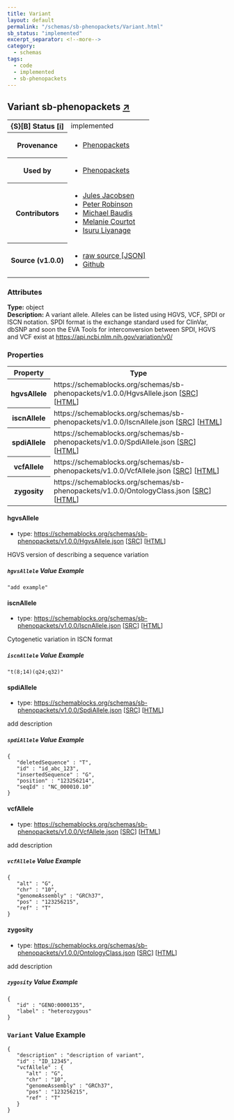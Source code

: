 ```yaml
---
title: Variant
layout: default
permalink: "/schemas/sb-phenopackets/Variant.html"
sb_status: "implemented"
excerpt_separator: <!--more-->
category:
  - schemas
tags:
  - code
  - implemented
  - sb-phenopackets
---
```



<div id="schema-header-title">
  <h2>Variant <span id="schema-header-title-project">sb-phenopackets <a href="https://github.com/ga4gh-schemablocks/sb-phenopackets" target="_BLANK">&nearr;</a></span> </h2>
</div>

<table id="schema-header-table">
  <tr>
    <th>{S}[B] Status <a href="https://schemablocks.org/about/sb-status-levels.html">[i]</a></th>
    <td><div id="schema-header-status">implemented</div></td>
  </tr>

  <tr>
    <th>Provenance</th>
    <td>
      <ul>
<li><a href="https://github.com/phenopackets/phenopacket-schema/blob/master/docs/variant.rst">Phenopackets</a></li>
      </ul>
    </td>
  </tr>
  <tr>
    <th>Used by</th>
    <td>
      <ul>
<li><a href="https://github.com/phenopackets/phenopacket-schema/blob/master/docs/variant.rst">Phenopackets</a></li>
      </ul>
    </td>
  </tr>

<!--more-->

  <tr>
    <th>Contributors</th>
    <td>
      <ul>
<li><a href="https://orcid.org/0000-0002-3265-15918">Jules Jacobsen</a></li>
<li><a href="https://orcid.org/0000-0002-0736-91998">Peter Robinson</a></li>
<li><a href="https://orcid.org/0000-0002-9903-4248">Michael Baudis</a></li>
<li><a href="https://orcid.org/0000-0002-9551-6370">Melanie Courtot</a></li>
<li><a href="https://orcid.org/0000-0002-4839-5158">Isuru Liyanage</a></li>
      </ul>
    </td>
  </tr>
  <tr>
    <th>Source (v1.0.0)</th>
    <td>
      <ul>
        <li><a href="current/Variant.json" target="_BLANK">raw source [JSON]</a></li>
        <li><a href="https://github.com/ga4gh-schemablocks/sb-phenopackets/blob/master/schemas/Variant.yaml" target="_BLANK">Github</a></li>
      </ul>
    </td>
  </tr>
</table>

<div id="schema-attributes-title">
  <h3>Attributes</h3>
</div>

  
__Type:__ object  
__Description:__ A variant allele. Alleles can be listed using HGVS, VCF, SPDI or ISCN notation.
SPDI format is the exchange standard used for ClinVar, dbSNP and soon the EVA
Tools for interconversion between SPDI, HGVS and VCF exist at https://api.ncbi.nlm.nih.gov/variation/v0/


### Properties

<table id="schema-properties-table">
  <tr>
    <th>Property</th>
    <th>Type</th>
  </tr>
  <tr>
    <th>hgvsAllele</th>
    <td>https://schemablocks.org/schemas/sb-phenopackets/v1.0.0/HgvsAllele.json [<a href="https://schemablocks.org/schemas/sb-phenopackets/v1.0.0/HgvsAllele.json" target="_BLANK">SRC</a>] [<a href="https://schemablocks.org/schemas/sb-phenopackets/HgvsAllele.html" target="_BLANK">HTML</a>]</td>
  </tr>
  <tr>
    <th>iscnAllele</th>
    <td>https://schemablocks.org/schemas/sb-phenopackets/v1.0.0/IscnAllele.json [<a href="https://schemablocks.org/schemas/sb-phenopackets/v1.0.0/IscnAllele.json" target="_BLANK">SRC</a>] [<a href="https://schemablocks.org/schemas/sb-phenopackets/IscnAllele.html" target="_BLANK">HTML</a>]</td>
  </tr>
  <tr>
    <th>spdiAllele</th>
    <td>https://schemablocks.org/schemas/sb-phenopackets/v1.0.0/SpdiAllele.json [<a href="https://schemablocks.org/schemas/sb-phenopackets/v1.0.0/SpdiAllele.json" target="_BLANK">SRC</a>] [<a href="https://schemablocks.org/schemas/sb-phenopackets/SpdiAllele.html" target="_BLANK">HTML</a>]</td>
  </tr>
  <tr>
    <th>vcfAllele</th>
    <td>https://schemablocks.org/schemas/sb-phenopackets/v1.0.0/VcfAllele.json [<a href="https://schemablocks.org/schemas/sb-phenopackets/v1.0.0/VcfAllele.json" target="_BLANK">SRC</a>] [<a href="https://schemablocks.org/schemas/sb-phenopackets/VcfAllele.html" target="_BLANK">HTML</a>]</td>
  </tr>
  <tr>
    <th>zygosity</th>
    <td>https://schemablocks.org/schemas/sb-phenopackets/v1.0.0/OntologyClass.json [<a href="https://schemablocks.org/schemas/sb-phenopackets/v1.0.0/OntologyClass.json" target="_BLANK">SRC</a>] [<a href="https://schemablocks.org/schemas/sb-phenopackets/OntologyClass.html" target="_BLANK">HTML</a>]</td>
  </tr>

</table>


#### hgvsAllele

* type: https://schemablocks.org/schemas/sb-phenopackets/v1.0.0/HgvsAllele.json [<a href="https://schemablocks.org/schemas/sb-phenopackets/v1.0.0/HgvsAllele.json" target="_BLANK">SRC</a>] [<a href="https://schemablocks.org/schemas/sb-phenopackets/HgvsAllele.html" target="_BLANK">HTML</a>]

HGVS version of describing a sequence variation

##### `hgvsAllele` Value Example  

```
"add example"
```

#### iscnAllele

* type: https://schemablocks.org/schemas/sb-phenopackets/v1.0.0/IscnAllele.json [<a href="https://schemablocks.org/schemas/sb-phenopackets/v1.0.0/IscnAllele.json" target="_BLANK">SRC</a>] [<a href="https://schemablocks.org/schemas/sb-phenopackets/IscnAllele.html" target="_BLANK">HTML</a>]

Cytogenetic variation in ISCN format

##### `iscnAllele` Value Example  

```
"t(8;14)(q24;q32)"
```

#### spdiAllele

* type: https://schemablocks.org/schemas/sb-phenopackets/v1.0.0/SpdiAllele.json [<a href="https://schemablocks.org/schemas/sb-phenopackets/v1.0.0/SpdiAllele.json" target="_BLANK">SRC</a>] [<a href="https://schemablocks.org/schemas/sb-phenopackets/SpdiAllele.html" target="_BLANK">HTML</a>]

add description

##### `spdiAllele` Value Example  

```
{
   "deletedSequence" : "T",
   "id" : "id_abc_123",
   "insertedSequence" : "G",
   "position" : "123256214",
   "seqId" : "NC_000010.10"
}
```

#### vcfAllele

* type: https://schemablocks.org/schemas/sb-phenopackets/v1.0.0/VcfAllele.json [<a href="https://schemablocks.org/schemas/sb-phenopackets/v1.0.0/VcfAllele.json" target="_BLANK">SRC</a>] [<a href="https://schemablocks.org/schemas/sb-phenopackets/VcfAllele.html" target="_BLANK">HTML</a>]

add description

##### `vcfAllele` Value Example  

```
{
   "alt" : "G",
   "chr" : "10",
   "genomeAssembly" : "GRCh37",
   "pos" : "123256215",
   "ref" : "T"
}
```

#### zygosity

* type: https://schemablocks.org/schemas/sb-phenopackets/v1.0.0/OntologyClass.json [<a href="https://schemablocks.org/schemas/sb-phenopackets/v1.0.0/OntologyClass.json" target="_BLANK">SRC</a>] [<a href="https://schemablocks.org/schemas/sb-phenopackets/OntologyClass.html" target="_BLANK">HTML</a>]

add description

##### `zygosity` Value Example  

```
{
   "id" : "GENO:0000135",
   "label" : "heterozygous"
}
```


### `Variant` Value Example  

```
{
   "description" : "description of variant",
   "id" : "ID_12345",
   "vcfAllele" : {
      "alt" : "G",
      "chr" : "10",
      "genomeAssembly" : "GRCh37",
      "pos" : "123256215",
      "ref" : "T"
   }
}
```


